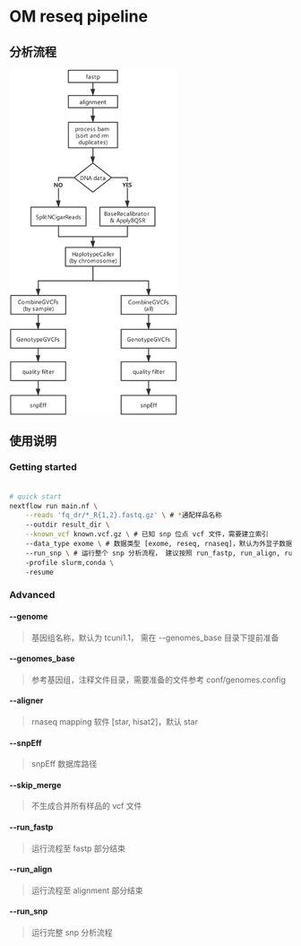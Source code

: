 # OM reseq pipeline

## 分析流程

<img src="images/reseq.png" width="300" align=center />

## 使用说明

### Getting started
```bash

# quick start
nextflow run main.nf \
    --reads 'fq_dr/*_R{1,2}.fastq.gz' \ # *通配样品名称
    --outdir result_dir \
    --known_vcf known.vcf.gz \ # 已知 snp 位点 vcf 文件，需要建立索引
    --data_type exome \ # 数据类型 [exome, reseq, rnaseq]，默认为外显子数据
    --run_snp \ # 运行整个 snp 分析流程， 建议按照 run_fastp, run_align, run_snp 顺序依次运行
    -profile slurm,conda \ 
    -resume

```

### Advanced

#### --genome
>基因组名称，默认为 tcuni1.1， 需在 --genomes_base 目录下提前准备

#### --genomes_base
>参考基因组，注释文件目录，需要准备的文件参考 conf/genomes.config

#### --aligner
>rnaseq mapping 软件 [star, hisat2]，默认 star

#### --snpEff
>snpEff 数据库路径

#### --skip_merge
>不生成合并所有样品的 vcf 文件

#### --run_fastp
>运行流程至 fastp 部分结束

#### --run_align
>运行流程至 alignment 部分结束

#### --run_snp
>运行完整 snp 分析流程

